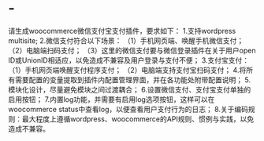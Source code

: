 # -
请生成woocommerce微信支付宝支付插件，要求如下：
1.支持wordpress multisite;
2.微信支付符合以下场景：
（1）手机网页端、唤醒手机微信支付；
（2）电脑端扫码支付；
（3）这里的微信支付要与微信登录插件在关于用户open ID或UnionID相适应，以免造成不兼容及用户登录与支付不便；
3.支付宝支付：
（1）手机网页端唤醒支付程序支付；
（2）电脑端支持支付宝扫码支付；
4.将所有需要配置的变量提取到插件内配置管理界面，并在各功能处附带配置说明；
5.模块化设计，尽量避免模块之间过渡耦合；
6.设置微信支付、支付宝支付单独的启用按钮；
7.内置log功能，并需要有启用log选项按钮，这样可以在woocommerce status中查看log，以便查看用户支付行为的日志；
8.关于编码规则：最大程度上遵循wordpress、woocommerce的API规则、惯例与实践，以免造成不兼容。
